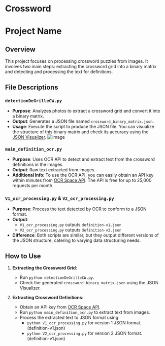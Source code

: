 # Crossword

# Project Name

## Overview
This project focuses on processing crossword puzzles from images. It involves two main steps: extracting the crossword grid into a binary matrix and detecting and processing the text for definitions.

## File Descriptions

### `detectionDeGrilleCW.py`
- **Purpose**: Analyzes photos to extract a crossword grid and convert it into a binary matrix.
- **Output**: Generates a JSON file named `crossword_binary_matrix.json`.
- **Usage**: Execute the script to produce the JSON file. You can visualize the structure of this binary matrix and check its accuracy using the [JSON Visualizer](https://www.jsonvisual.com/).
  ![image](https://github.com/Linhkobe/Crossword/assets/130557192/4763f722-8472-4727-8e87-ec207a6df7fb)


### `main_definition_ocr.py`
- **Purpose**: Uses OCR API to detect and extract text from the crossword definitions in the images.
- **Output**: Raw text extracted from images.
- **Additional Info**: To use the OCR API, you can easily obtain an API key within minutes from [OCR Space API](https://ocr.space/ocrapi). The API is free for up to 25,000 requests per month.

### `V1_ocr_processing.py` & `V2_ocr_processing.py`
- **Purpose**: Process the text detected by OCR to conform to a JSON format.
- **Output**: 
  - `V1_ocr_processing.py` outputs `definition-v1.json`
  - `V2_ocr_processing.py` outputs `definition-v2.json`
- **Difference**: Both scripts are similar, but they output different versions of the JSON structure, catering to varying data structuring needs.

## How to Use

1. **Extracting the Crossword Grid**:
   - Run `python detectionDeGrilleCW.py`.
   - Check the generated `crossword_binary_matrix.json` using the JSON Visualizer.

2. **Extracting Crossword Definitions**:
   - Obtain an API key from [OCR Space API](https://ocr.space/ocrapi).
   - Run `python main_definition_ocr.py` to extract text from images.
   - Process the extracted text to JSON format using:
     - `python V1_ocr_processing.py` for version 1 JSON format. (definition-v1.json)
     - `python V2_ocr_processing.py` for version 2 JSON format. (definition-v1.json)

